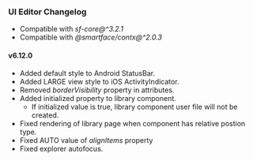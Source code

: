 ### UI Editor Changelog

- Compatible with *sf-core@^3.2.1*
- Compatible with *@smartface/contx@^2.0.3*

#### v6.12.0

- Added default style to Android StatusBar. 
- Added LARGE view style to iOS ActivityIndicator.
- Removed *borderVisibility* property in attributes.
- Added initialized property to library component.
    - If initialized value is true, library component user file will not be created.   
- Fixed rendering of library page when component has relative postion type.
- Fixed AUTO value of *alignItems* property
- Fixed explorer autofocus.